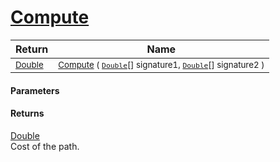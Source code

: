# [Compute](./Dtw-Compute.md)



| Return | Name | 
| --- | --- | 
| <sub>[Double](https://docs.microsoft.com/en-us/dotnet/api/System.Double)</sub> | <sub>[Compute](./Dtw-Compute.md) ( [`Double`](https://docs.microsoft.com/en-us/dotnet/api/System.Double)[] signature1, [`Double`](https://docs.microsoft.com/en-us/dotnet/api/System.Double)[] signature2 )</sub> | 


#### Parameters

#### Returns
[Double](https://docs.microsoft.com/en-us/dotnet/api/System.Double)<br>
Cost of the path.